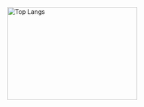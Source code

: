 <picture>
  <source media="(prefers-color-scheme: dark)" srcset="https://github-readme-stats.vercel.app/api/top-langs/?username=sirobou&langs_count=10&layout=compact&theme=dark">
  <source media="(prefers-color-scheme: light)" srcset="https://github-readme-stats.vercel.app/api/top-langs/?username=sirobou&langs_count=10&layout=compact&theme=default">
  <img alt="Top Langs" align="left" src="https://github-readme-stats.vercel.app/api/top-langs/?username=sirobou&langs_count=10&layout=compact&theme=default" width="300" height="215">
</picture>
